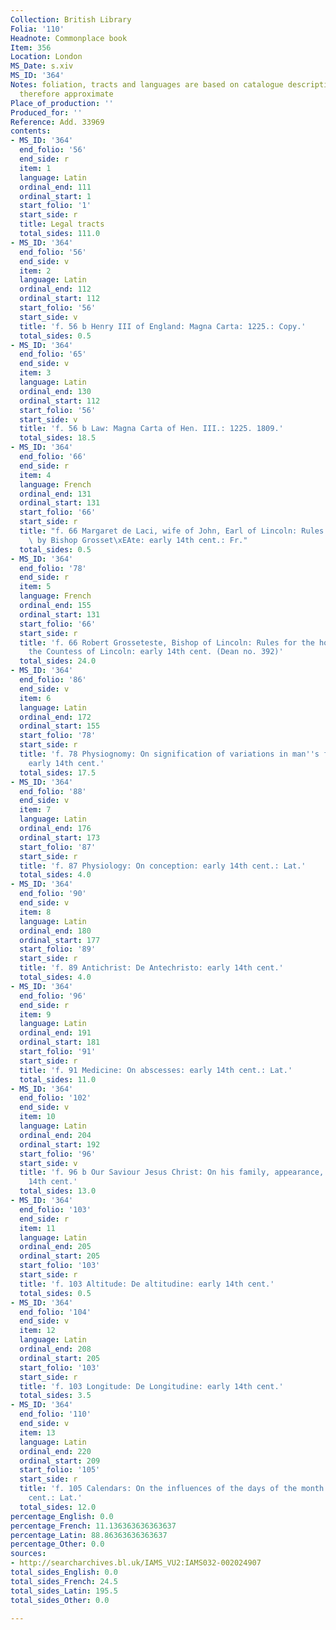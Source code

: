 ```yaml
---
Collection: British Library
Folia: '110'
Headnote: Commonplace book
Item: 356
Location: London
MS_Date: s.xiv
MS_ID: '364'
Notes: foliation, tracts and languages are based on catalogue description and are
  therefore approximate
Place_of_production: ''
Produced_for: ''
Reference: Add. 33969
contents:
- MS_ID: '364'
  end_folio: '56'
  end_side: r
  item: 1
  language: Latin
  ordinal_end: 111
  ordinal_start: 1
  start_folio: '1'
  start_side: r
  title: Legal tracts
  total_sides: 111.0
- MS_ID: '364'
  end_folio: '56'
  end_side: v
  item: 2
  language: Latin
  ordinal_end: 112
  ordinal_start: 112
  start_folio: '56'
  start_side: v
  title: 'f. 56 b Henry III of England: Magna Carta: 1225.: Copy.'
  total_sides: 0.5
- MS_ID: '364'
  end_folio: '65'
  end_side: v
  item: 3
  language: Latin
  ordinal_end: 130
  ordinal_start: 112
  start_folio: '56'
  start_side: v
  title: 'f. 56 b Law: Magna Carta of Hen. III.: 1225. 1809.'
  total_sides: 18.5
- MS_ID: '364'
  end_folio: '66'
  end_side: r
  item: 4
  language: French
  ordinal_end: 131
  ordinal_start: 131
  start_folio: '66'
  start_side: r
  title: "f. 66 Margaret de Laci, wife of John, Earl of Lincoln: Rules for her household,\
    \ by Bishop Grosset\xEAte: early 14th cent.: Fr."
  total_sides: 0.5
- MS_ID: '364'
  end_folio: '78'
  end_side: r
  item: 5
  language: French
  ordinal_end: 155
  ordinal_start: 131
  start_folio: '66'
  start_side: r
  title: 'f. 66 Robert Grosseteste, Bishop of Lincoln: Rules for the houschold of
    the Countess of Lincoln: early 14th cent. (Dean no. 392)'
  total_sides: 24.0
- MS_ID: '364'
  end_folio: '86'
  end_side: v
  item: 6
  language: Latin
  ordinal_end: 172
  ordinal_start: 155
  start_folio: '78'
  start_side: r
  title: 'f. 78 Physiognomy: On signification of variations in man''s face, etc.:
    early 14th cent.'
  total_sides: 17.5
- MS_ID: '364'
  end_folio: '88'
  end_side: v
  item: 7
  language: Latin
  ordinal_end: 176
  ordinal_start: 173
  start_folio: '87'
  start_side: r
  title: 'f. 87 Physiology: On conception: early 14th cent.: Lat.'
  total_sides: 4.0
- MS_ID: '364'
  end_folio: '90'
  end_side: v
  item: 8
  language: Latin
  ordinal_end: 180
  ordinal_start: 177
  start_folio: '89'
  start_side: r
  title: 'f. 89 Antichrist: De Antechristo: early 14th cent.'
  total_sides: 4.0
- MS_ID: '364'
  end_folio: '96'
  end_side: r
  item: 9
  language: Latin
  ordinal_end: 191
  ordinal_start: 181
  start_folio: '91'
  start_side: r
  title: 'f. 91 Medicine: On abscesses: early 14th cent.: Lat.'
  total_sides: 11.0
- MS_ID: '364'
  end_folio: '102'
  end_side: v
  item: 10
  language: Latin
  ordinal_end: 204
  ordinal_start: 192
  start_folio: '96'
  start_side: v
  title: 'f. 96 b Our Saviour Jesus Christ: On his family, appearance, etc.: early
    14th cent.'
  total_sides: 13.0
- MS_ID: '364'
  end_folio: '103'
  end_side: r
  item: 11
  language: Latin
  ordinal_end: 205
  ordinal_start: 205
  start_folio: '103'
  start_side: r
  title: 'f. 103 Altitude: De altitudine: early 14th cent.'
  total_sides: 0.5
- MS_ID: '364'
  end_folio: '104'
  end_side: v
  item: 12
  language: Latin
  ordinal_end: 208
  ordinal_start: 205
  start_folio: '103'
  start_side: r
  title: 'f. 103 Longitude: De Longitudine: early 14th cent.'
  total_sides: 3.5
- MS_ID: '364'
  end_folio: '110'
  end_side: v
  item: 13
  language: Latin
  ordinal_end: 220
  ordinal_start: 209
  start_folio: '105'
  start_side: r
  title: 'f. 105 Calendars: On the influences of the days of the month: early 14th
    cent.: Lat.'
  total_sides: 12.0
percentage_English: 0.0
percentage_French: 11.136363636363637
percentage_Latin: 88.86363636363637
percentage_Other: 0.0
sources:
- http://searcharchives.bl.uk/IAMS_VU2:IAMS032-002024907
total_sides_English: 0.0
total_sides_French: 24.5
total_sides_Latin: 195.5
total_sides_Other: 0.0

---
```

